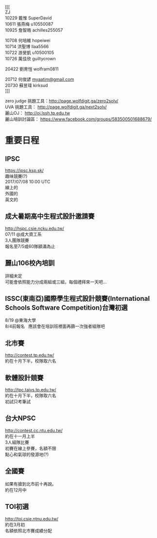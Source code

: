 [[[  
		ZJ  
10229	戴惟	SuperDavid  
10611	張燕梅	u10550087  
10925	詹智皓	achilles255057  
		
10708	何培維	hopeiwei  
10714	洪聖博	llaa5566  
10722	游旻凱	u10500105  
10726	萬佳欣	guiltycrown  
		
20422	劉育愷	wolfram0811  
		
20712	何俊諺	myaatim@gmail.com  
20730	蘇昱瑋	kirksud  
]]]

zero judge 挑題工具：http://page.wolfdigit.ga/zero2solv/  
UVA 挑題工具： http://page.wolfdigit.ga/next2solv/  
麗山OJ： http://oj.lssh.tp.edu.tw  
麗山培訓討論區： https://www.facebook.com/groups/583500501688679/

# 重要日程

## IPSC
https://ipsc.ksp.sk/  
趣味競賽(?)  
2017/07/08 10:00 UTC  
線上的  
外國的  
英文的

## 成大暑期高中生程式設計邀請賽
http://hspc.csie.ncku.edu.tw/  
07/11 @成大資工系  
3人團隊競賽  
報名至7/5或60隊額滿為止

## 麗山106校內培訓
詳細未定  
可能會依照能力分成兩組或三組，每個禮拜來一天吧...

## ISSC(東南亞)國際學生程式設計競賽(International Schools Software Competition)台灣初選
8/19 @東海大學  
8/4前報名  
應該會在培訓班裡面再篩一次強者組隊吧

## 北市賽
http://contest.tp.edu.tw/  
約在十月下半，校隊取六名

## 軟體設計競賽
http://tpc.taivs.tp.edu.tw/  
約在十月下半，校隊取六名  
初試只考筆試

## 台大NPSC
http://contest.cc.ntu.edu.tw/  
約在十一月上半  
3人組隊比賽  
初賽在線上參賽，名額不限  
點心和氣球的發源地(?)

## 全國賽
如果有搶到北市前十再說。  
約在12月中

## TOI初選
http://toi.csie.ntnu.edu.tw/  
約在3月初  
名額依照北市賽成績分配
